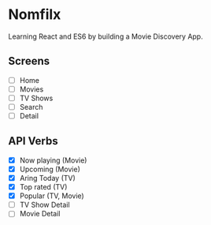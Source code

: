 # Nomfilx
Learning React and ES6 by building a Movie Discovery App.

## Screens
- [ ] Home
- [ ] Movies
- [ ] TV Shows
- [ ] Search
- [ ] Detail

## API Verbs
- [x] Now playing (Movie)
- [x] Upcoming (Movie)
- [x] Aring Today (TV)
- [x] Top rated (TV)
- [x] Popular (TV, Movie)
- [ ] TV Show Detail
- [ ] Movie Detail